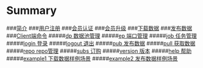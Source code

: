 # Summary

###[简介](README.md)
###[用户注册](member.md)
###[会员认证](certification.md)
###[会员升级](upgrade.md)
###[下载数据](demander.md)
###[发布数据](supplier.md)
###[Client端命令](client.md)
#####[dp	数据池管理](dp.md)
#####[ep 端口管理](ep.md)
#####[job 任务管理](job.md)
#####[login 登录](login.md)
#####[logout  退出](logout.md)
#####[pub  发布数据](pub.md)
#####[pull 获取数据](pull.md)
#####[repo  repo管理](repo.md)
#####[subs 订购](subs.md)
#####[version  版本](version.md)
#####[help  帮助](help.md)  
#####[example1 下载数据样例场景](example1.md) 
#####[example2 发布数据样例场景](example1.md)